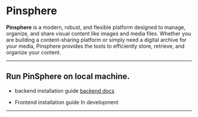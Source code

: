 # Pinsphere

**Pinsphere** is a modern, robust, and flexible platform designed to manage, organize, and share visual content like images and media files. Whether you are building a content-sharing platform or simply need a digital archive for your media, Pinsphere provides the tools to efficiently store, retrieve, and organize your content.


---

## Run PinSphere on local machine.


- backend installation guide
    [backend docs](/server/README.md)


- Frontend installation guide
    In development
---